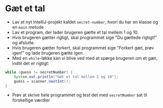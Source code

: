 # Gæt et tal
- Lav et nyt IntelliJ-projekt kaldet `secret-number`, hvori du har en klasse og en `main` metode
- Lav et program, der lader brugeren gætte et tal mellem 1 og 10.
- Hvis brugeren gætter rigtigt, skal programmet sige "Du gættede rigtigt!" og afslutte.
- Hvis brugeren gætter forkert, skal programmet sige "Forkert gæt, prøv igen!" og lade brugeren gætte igen.
- Med en `while`-løkke kan vi blive ved med at spørge brugeren om et gæt, indtil det er rigtigt:
```java
while (guess != secretNumber) {
    System.out.println("Gæt et tal mellem 1 og 10");
    guess = scanner.nextInt();
}
```
- Prøv at skrive hele programmet og test det med `secretNumber` sat til forskellige værdier
